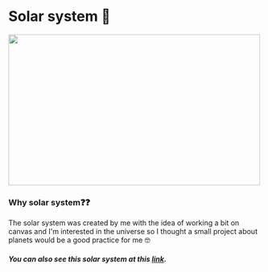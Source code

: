 # Solar system 💫

<img src="https://user-images.githubusercontent.com/58802893/231999118-25526047-b63d-4fb8-8cf2-55c90520c971.gif" width="500" height="300" />

### Why solar system❓❓
The solar system was created by me with the idea of working a bit on canvas and I'm interested in the universe so I thought a small project about planets would be a good practice for me 🤓 

##### You can also see this solar system at this [link](https://codesandbox.io/s/solar-system-forked-dd77v7).
